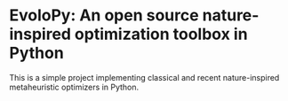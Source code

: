 # EvoloPy: An open source nature-inspired optimization toolbox in Python


This is a simple project implementing classical and recent nature-inspired metaheuristic optimizers in Python.
